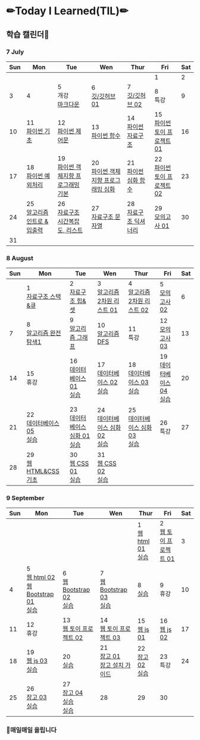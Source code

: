 # ✏Today I Learned(TIL)✏

## 학습 캘린더📅

### 7 July
|Sun|Mon|Tue|Wen|Thur|Fri|Sat
| ---- | ---- | ---- | ---- | ---- | ---- | ---- |
||||||1|2|
|3|4|5</br>개강</br>[마크다운](./markdown/markdown.md)|6</br>[깃/깃허브 01](./git_github/git_github01.md)|7</br>[깃/깃허브 02](./git_github/git_github02.md)|8</br>특강|9|
|10|11</br>[파이썬 기초](./python/python_basic.md)|12</br>[파이썬 제어문](./python/python_control.md)|13</br>[파이썬 함수](./python/python_function.md)|14</br>[파이썬 자료구조](./python/python_datastructure.md)|15</br>[파이썬 토이 프로젝트 01](https://github.com/kimdakyeom/01-PJT-01/tree/master/1%ED%9A%8C%EC%B0%A8/%EA%B9%80%EB%8B%A4%EA%B2%B8)|16|
|17|18</br>[파이썬 예외처리](./python/python_exception.md)|19</br>[파이썬 객체지향 프로그래밍 기본](./python/python_OOP_basic.md)|20</br>[파이썬 객체지향 프로그래밍 심화](./python/python_OOP_advanced.md)|21</br>[파이썬 심화 함수](./python/python_advanced.md)|22</br>[파이썬 토이 프로젝트 02](https://github.com/kimdakyeom/01-PJT-02)|23|
|24|25</br>[알고리즘 인트로 & 입출력](./algorithm/algoritm_intro_input_print.md)|26</br>[자료구조 시간복잡도, 리스트](./datastructure/datastructure_bigO.md)|27</br>[자료구조 문자열](./datastructure/datastructure_string.md)|28</br>[자료구조 딕셔너리](./datastructure/datastructure_dictionary.md)|29</br>[모의고사 01](https://github.com/kimdakyeom/01-PJT-03/tree/master/1%ED%9A%8C%EC%B0%A8/%EA%B9%80%EB%8B%A4%EA%B2%B8)|30</br>|
|31|||||||

### 8 August
|Sun|Mon|Tue|Wen|Thur|Fri|Sat
| ---- | ---- | ---- | ---- | ---- | ---- | ---- |
||1</br>[자료구조 스택&큐](./datastructure/datastructure_stack_queue.md)|2</br>[자료구조 힙&셋](./datastructure/datastructure_heap_set.md)|3</br>[알고리즘 2차원 리스트 01](./algorithm/algorithm_2d_list01.md)|4</br>[알고리즘 2차원 리스트 02](./algorithm/algorithm_2d_list02.md)|5</br>[모의고사 02](https://github.com/kimdakyeom/01-PJT-04/tree/master/1%ED%9A%8C%EC%B0%A8/%EA%B9%80%EB%8B%A4%EA%B2%B8)|6|
|7|8</br>[알고리즘 완전탐색1](./algorithm/algorithm_exhaustive_search_1.md)|9</br>[알고리즘 그래프](./algorithm/algorithm_graph.md)|10</br>[알고리즘 DFS](./algorithm/algorithm_DFS.md)|11</br>특강|12</br>[모의고사 03](https://github.com/kimdakyeom/01-PJT-05/tree/master/1%ED%9A%8C%EC%B0%A8/%EA%B9%80%EB%8B%A4%EA%B2%B8)|13|
|14|15</br>휴강|16</br>[데이터베이스 01](./database/database01.md)</br>[실습](./database/db_practice_0816/)|17</br>[데이터베이스 02](./database/database02.md)</br>[실습](./database/db_practice_0817/)|18</br>[데이터베이스 03](./database/database03.md)</br>[실습](./database/db_practice_0818/)|19</br>[데이터베이스 04](./database/database04.md)</br>[실습](./database/db_practice_0819/)|20|
|21|22</br>[데이터베이스 05](./database/database05.md)</br>[실습](./database/db_practice_0822/)|23</br>[데이터베이스 심화 01](./database/database_advanced01.md)</br>[실습](./database/db_practice_0823/)|24</br>[데이터베이스 심화 02](./database/database_advanced02.md)</br>[실습](./database/db_practice_0824/)|25</br>[데이터베이스 심화 03](./database/database_advanced03.md)</br>[실습](./database/db_practice_0825/)|26</br>특강|27|
|28|29</br>[웹 HTML&CSS 기초](./web/web_html_css_basic.md)|30</br>[웹 CSS 01](./web/css01.md)</br>[실습](./web/web_practice_0830/)|31</br>[웹 CSS 02](./web/css02.md)</br>[실습](./web/web_practice_0831/)||||

### 9 September
|Sun|Mon|Tue|Wen|Thur|Fri|Sat
| ---- | ---- | ---- | ---- | ---- | ---- | ---- |
|||||1</br>[웹 html 01](./web/html01.md)</br>[실습](./web/web_practice_0901/)|2</br>[웹 토이 프로젝트 01](./web/web_project01/)|3|
|4|5</br>[웹 html 02](./web/html02.md)</br>[웹 Bootstrap 01](./web/bootstrap01.md)</br>[실습](./web/web_practice_0905/)|6</br>[웹 Bootstrap 02](./web/bootstrap02.md)</br>[실습](./web/web_practice_0906/)|7</br>[웹 Bootstrap 03](./web/bootstrap03.md)</br>[실습](./web/web_practice_0907/)|8</br>[실습](./web/web_practice_0908/)|9</br>휴강|10|
|11|12</br>휴강|13</br>[웹 토이 프로젝트 02](./web/web_project02/)|14</br>[웹 토이 프로젝트 03](./web/web_project02/)|15</br>[웹 js 01](./web/javascript01.md)|16</br>[웹 js 02](./web/javascript02.md)|17|
|18|19</br>[웹 js 03](./web/javascript03.md)</br>[실습](./web/web_practice_0919/)|20</br>[실습](./web/web_practice_0920/)|21</br>[장고 01](./django/django01.md)</br>[장고 설치 가이드](./django/django_install_guide.md)|22</br>[장고 02](./django/django02.md)</br>[실습](./django/django_practice_0922)|23<br>특강|24|
|25|26</br>[장고 03](./django/django03.md)</br>[실습](./django/django_practice_0926-0927)|27</br>[장고 04](./django/django04.md)</br>[실습](./django/django_practice_0926-0927)</br>[실습](./django/django_practice_0927)|28|29|30||

### 📌매일매일 올립니다